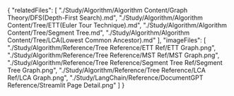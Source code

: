{
  "relatedFiles": [
    "./Study/Algorithm/Algorithm Content/Graph Theory/DFS(Depth-First Search).md",
    "./Study/Algorithm/Algorithm Content/Tree/ETT(Euler Tour Technique).md",
    "./Study/Algorithm/Algorithm Content/Tree/Segment Tree.md",
    "./Study/Algorithm/Algorithm Content/Tree/LCA(Lowest Common Ancestor).md"
  ],
  "imageFiles": [
    "./Study/Algorithm/Reference/Tree Reference/ETT Ref/ETT Graph.png",
    "./Study/Algorithm/Reference/Tree Reference/MST Ref/MST Graph.png",
    "./Study/Algorithm/Reference/Tree Reference/Segment Tree Ref/Segment Tree Graph.png",
    "./Study/Algorithm/Reference/Tree Reference/LCA Ref/LCA Graph.png",
    "./Study/LangChain/Reference/DocumentGPT Reference/Streamlit Page Detail.png"
  ]
}